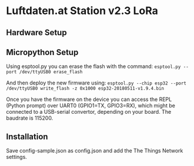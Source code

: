 # Luftdaten.at Station v2.3 LoRa

## Hardware Setup


## Micropython Setup

Using esptool.py you can erase the flash with the command:
`esptool.py --port /dev/ttyUSB0 erase_flash`

And then deploy the new firmware using:
`esptool.py --chip esp32 --port /dev/ttyUSB0 write_flash -z 0x1000 esp32-20180511-v1.9.4.bin`

Once you have the firmware on the device you can access the REPL (Python prompt) over UART0 (GPIO1=TX, GPIO3=RX), which might be connected to a USB-serial convertor, depending on your board. The baudrate is 115200.


## Installation

Save config-sample.json as config.json and add the The Things Network settings.
